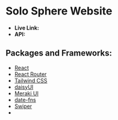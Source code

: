 # Solo Sphere Website
- **Live Link:**
- **API:** 

## Packages and Frameworks: 
- [React](https://react.dev/)
- [React Router](https://reactrouter.com/en/main)
- [Tailwind CSS ](https://tailwindcss.com/)
- [daisyUI](https://daisyui.com/)
- [Meraki UI](https://merakiui.com/)
- [date-fns](https://date-fns.org/)
- [Swiper](https://swiperjs.com/)
- 
